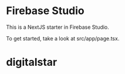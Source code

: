 # Firebase Studio

This is a NextJS starter in Firebase Studio.

To get started, take a look at src/app/page.tsx.
# digitalstar
